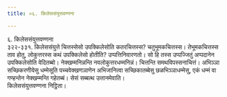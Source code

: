 ```yaml
---
title: ०६. किलेससंयुत्तवण्णना

---
```

६. किलेससंयुत्तवण्णना  
३२२-३३१. किलेससंयुत्ते चित्तस्सेसो उपक्किलेसोति कतरचित्तस्स? चतुभूमकचित्तस्स। तेभूमकचित्तस्स ताव होतु, लोकुत्तरस्स कथं उपक्किलेसो होतीति? उप्पत्तिनिवारणतो। सो हि तस्स उप्पज्जितुं अप्पदानेन उपक्किलेसोति वेदितब्बो। नेक्खम्मनिन्नन्ति नवलोकुत्तरधम्मनिन्नं। चित्तन्ति समथविपस्सनाचित्तं। अभिञ्ञा सच्छिकरणीयेसु धम्मेसूति पच्चवेक्खणञाणेन अभिजानित्वा सच्छिकातब्बेसु छळभिञ्ञाधम्मेसु, एकं धम्मं वा गण्हन्तेन नेक्खम्मन्ति गहेतब्बं। सेसं सब्बत्थ उत्तानमेवाति।  
किलेससंयुत्तवण्णना निट्ठिता।  